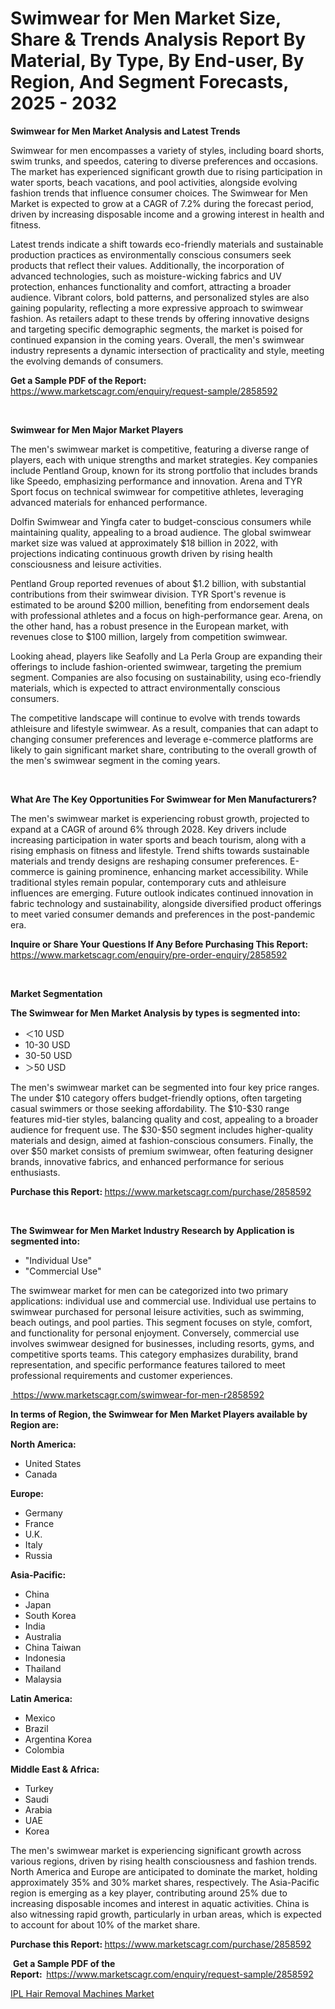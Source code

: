 <p><h1>Swimwear for Men Market Size, Share & Trends Analysis Report By Material, By Type, By End-user, By Region, And Segment Forecasts, 2025 - 2032</h1></p><p><strong>Swimwear for Men Market Analysis and Latest Trends</strong></p>
<p><p>Swimwear for men encompasses a variety of styles, including board shorts, swim trunks, and speedos, catering to diverse preferences and occasions. The market has experienced significant growth due to rising participation in water sports, beach vacations, and pool activities, alongside evolving fashion trends that influence consumer choices. The Swimwear for Men Market is expected to grow at a CAGR of 7.2% during the forecast period, driven by increasing disposable income and a growing interest in health and fitness.</p><p>Latest trends indicate a shift towards eco-friendly materials and sustainable production practices as environmentally conscious consumers seek products that reflect their values. Additionally, the incorporation of advanced technologies, such as moisture-wicking fabrics and UV protection, enhances functionality and comfort, attracting a broader audience. Vibrant colors, bold patterns, and personalized styles are also gaining popularity, reflecting a more expressive approach to swimwear fashion. As retailers adapt to these trends by offering innovative designs and targeting specific demographic segments, the market is poised for continued expansion in the coming years. Overall, the men's swimwear industry represents a dynamic intersection of practicality and style, meeting the evolving demands of consumers.</p></p>
<p><strong>Get a Sample PDF of the Report:&nbsp;</strong> <a href="https://www.marketscagr.com/enquiry/request-sample/2858592?utm_campaign=2998&utm_medium=2&utm_source=Github&utm_content=ia&utm_term=12032025&utm_id=swimwear-for-men">https://www.marketscagr.com/enquiry/request-sample/2858592</a></p>
<p>&nbsp;</p>
<p><strong>Swimwear for Men Major Market Players</strong></p>
<p><p>The men's swimwear market is competitive, featuring a diverse range of players, each with unique strengths and market strategies. Key companies include Pentland Group, known for its strong portfolio that includes brands like Speedo, emphasizing performance and innovation. Arena and TYR Sport focus on technical swimwear for competitive athletes, leveraging advanced materials for enhanced performance. </p><p>Dolfin Swimwear and Yingfa cater to budget-conscious consumers while maintaining quality, appealing to a broad audience. The global swimwear market size was valued at approximately $18 billion in 2022, with projections indicating continuous growth driven by rising health consciousness and leisure activities.</p><p>Pentland Group reported revenues of about $1.2 billion, with substantial contributions from their swimwear division. TYR Sport's revenue is estimated to be around $200 million, benefiting from endorsement deals with professional athletes and a focus on high-performance gear. Arena, on the other hand, has a robust presence in the European market, with revenues close to $100 million, largely from competition swimwear.</p><p>Looking ahead, players like Seafolly and La Perla Group are expanding their offerings to include fashion-oriented swimwear, targeting the premium segment. Companies are also focusing on sustainability, using eco-friendly materials, which is expected to attract environmentally conscious consumers.</p><p>The competitive landscape will continue to evolve with trends towards athleisure and lifestyle swimwear. As a result, companies that can adapt to changing consumer preferences and leverage e-commerce platforms are likely to gain significant market share, contributing to the overall growth of the men's swimwear segment in the coming years.</p></p>
<p>&nbsp;</p>
<p><strong>What Are The Key Opportunities For Swimwear for Men Manufacturers?</strong></p>
<p><p>The men's swimwear market is experiencing robust growth, projected to expand at a CAGR of around 6% through 2028. Key drivers include increasing participation in water sports and beach tourism, along with a rising emphasis on fitness and lifestyle. Trend shifts towards sustainable materials and trendy designs are reshaping consumer preferences. E-commerce is gaining prominence, enhancing market accessibility. While traditional styles remain popular, contemporary cuts and athleisure influences are emerging. Future outlook indicates continued innovation in fabric technology and sustainability, alongside diversified product offerings to meet varied consumer demands and preferences in the post-pandemic era.</p></p>
<p><strong>Inquire or Share Your Questions If Any Before Purchasing This Report:</strong> <a href="https://www.marketscagr.com/enquiry/pre-order-enquiry/2858592?utm_campaign=2998&utm_medium=2&utm_source=Github&utm_content=ia&utm_term=12032025&utm_id=swimwear-for-men">https://www.marketscagr.com/enquiry/pre-order-enquiry/2858592</a></p>
<p>&nbsp;</p>
<p><strong>Market Segmentation</strong></p>
<p><strong>The Swimwear for Men Market Analysis by types is segmented into:</strong></p>
<p><ul><li>＜10 USD</li><li>10-30 USD</li><li>30-50 USD</li><li>＞50 USD</li></ul></p>
<p><p>The men's swimwear market can be segmented into four key price ranges. The under $10 category offers budget-friendly options, often targeting casual swimmers or those seeking affordability. The $10-$30 range features mid-tier styles, balancing quality and cost, appealing to a broader audience for frequent use. The $30-$50 segment includes higher-quality materials and design, aimed at fashion-conscious consumers. Finally, the over $50 market consists of premium swimwear, often featuring designer brands, innovative fabrics, and enhanced performance for serious enthusiasts.</p></p>
<p><strong>Purchase this Report:&nbsp;</strong><a href="https://www.marketscagr.com/purchase/2858592?utm_campaign=2998&utm_medium=2&utm_source=Github&utm_content=ia&utm_term=12032025&utm_id=swimwear-for-men">https://www.marketscagr.com/purchase/2858592</a></p>
<p>&nbsp;</p>
<p><strong>The Swimwear for Men Market Industry Research by Application is segmented into:</strong></p>
<p><ul><li>"Individual Use"</li><li>"Commercial Use"</li></ul></p>
<p><p>The swimwear market for men can be categorized into two primary applications: individual use and commercial use. Individual use pertains to swimwear purchased for personal leisure activities, such as swimming, beach outings, and pool parties. This segment focuses on style, comfort, and functionality for personal enjoyment. Conversely, commercial use involves swimwear designed for businesses, including resorts, gyms, and competitive sports teams. This category emphasizes durability, brand representation, and specific performance features tailored to meet professional requirements and customer experiences.</p></p>
<p><a href="https://www.marketscagr.com/swimwear-for-men-r2858592?utm_campaign=2998&utm_medium=2&utm_source=Github&utm_content=ia&utm_term=12032025&utm_id=swimwear-for-men">&nbsp;https://www.marketscagr.com/swimwear-for-men-r2858592</a></p>
<p><strong>In terms of Region, the Swimwear for Men Market Players available by Region are:</strong></p>
<p>
    <p> <strong> North America: </strong>
        <ul>
            <li>United States</li>
            <li>Canada</li>
        </ul>
        </p> 
    <p> <strong> Europe: </strong>
        <ul>
            <li>Germany</li>
            <li>France</li>
            <li>U.K.</li>
            <li>Italy</li>
            <li>Russia</li>
        </ul>
        </p> 
    <p> <strong> Asia-Pacific: </strong>
        <ul>
            <li>China</li>
            <li>Japan</li>
            <li>South Korea</li>
            <li>India</li>
            <li>Australia</li>
            <li>China Taiwan</li>
            <li>Indonesia</li>
            <li>Thailand</li>
            <li>Malaysia</li>
        </ul>
        </p> 
    <p> <strong> Latin America: </strong>
        <ul>
            <li>Mexico</li>
            <li>Brazil</li>
            <li>Argentina Korea</li>
            <li>Colombia</li>
        </ul>
        </p> 
    <p> <strong> Middle East & Africa: </strong>
        <ul>
            <li>Turkey</li>
            <li>Saudi</li>
            <li>Arabia</li>
            <li>UAE</li>
            <li>Korea</li>
        </ul>
    </p>
    </p>
<p><p>The men's swimwear market is experiencing significant growth across various regions, driven by rising health consciousness and fashion trends. North America and Europe are anticipated to dominate the market, holding approximately 35% and 30% market shares, respectively. The Asia-Pacific region is emerging as a key player, contributing around 25% due to increasing disposable incomes and interest in aquatic activities. China is also witnessing rapid growth, particularly in urban areas, which is expected to account for about 10% of the market share.</p></p>
<p><strong>Purchase this Report: </strong><a href="https://www.marketscagr.com/purchase/2858592?utm_campaign=2998&utm_medium=2&utm_source=Github&utm_content=ia&utm_term=12032025&utm_id=swimwear-for-men">https://www.marketscagr.com/purchase/2858592</a></p>
<p>&nbsp;<strong>Get a Sample PDF of the Report:&nbsp;&nbsp;</strong><a href="https://www.marketscagr.com/enquiry/request-sample/2858592?utm_campaign=2998&utm_medium=2&utm_source=Github&utm_content=ia&utm_term=12032025&utm_id=swimwear-for-men">https://www.marketscagr.com/enquiry/request-sample/2858592</a></p>
<p><strong></strong></p>
<p><p><a href="https://github.com/ezahdyre/Market-Research-Report-List-1/blob/main/ipl-hair-removal-machines-market.md?utm_campaign=2998&utm_medium=2&utm_source=Github&utm_content=ia&utm_term=12032025&utm_id=swimwear-for-men">IPL Hair Removal Machines Market</a></p></p>